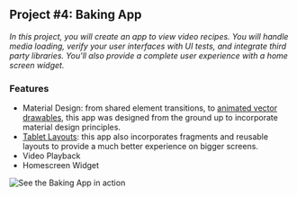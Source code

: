 ## Project #4: Baking App
*In this project, you will create an app to view video recipes. You will handle media loading, verify your user interfaces with UI tests, and integrate third party libraries. You'll also provide a complete user experience with a home screen widget.*

### Features
- Material Design: from shared element transitions, to [animated vector drawables](https://github.com/David-Jackson/Android-Nanodegree/raw/master/04-baking-app/images/navigation_avd.gif), this app was designed from the ground up to incorporate material design principles.
- [Tablet Layouts](https://github.com/David-Jackson/Android-Nanodegree/raw/master/04-baking-app/images/device-2018-08-17-165802.png): this app also incorporates fragments and reusable layouts to provide a much better experience on bigger screens.
- Video Playback
- Homescreen Widget

![See the Baking App in action](https://github.com/David-Jackson/Android-Nanodegree/blob/master/04-baking-app/images/device-2018-08-17-163316.gif)